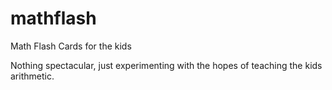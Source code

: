 # mathflash

Math Flash Cards for the kids

Nothing spectacular, just experimenting with the hopes of teaching the kids arithmetic.

